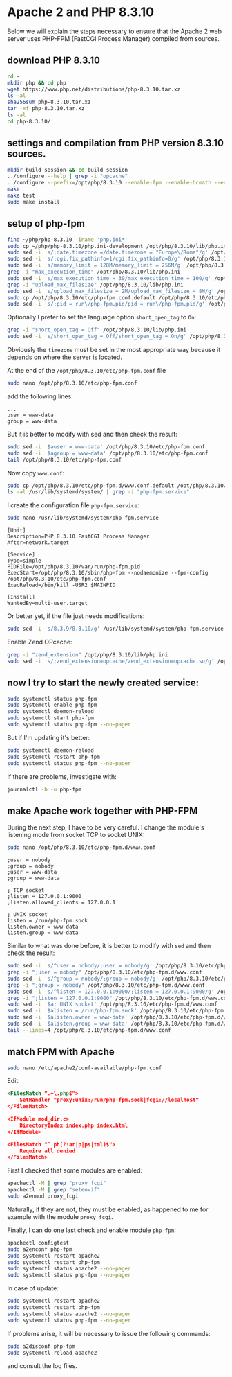# Apache 2 and PHP 8.3.10

Below we will explain the steps necessary to ensure that the Apache 2 web server uses PHP-FPM (FastCGI Process Manager) compiled from sources.

## download PHP 8.3.10

```bash
cd ~
mkdir php && cd php
wget https://www.php.net/distributions/php-8.3.10.tar.xz
ls -al
sha256sum php-8.3.10.tar.xz
tar -xf php-8.3.10.tar.xz
ls -al
cd php-8.3.10/
```

## settings and compilation from PHP version 8.3.10 sources.

```bash
mkdir build_session && cd build_session
../configure --help | grep -i "opcache"
../configure --prefix=/opt/php/8.3.10 --enable-fpm --enable-bcmath --enable-ftp --with-openssl --disable-cgi --enable-mbstring --with-curl --with-mysqli --with-pdo-mysql --enable-intl --with-zlib --with-bz2 --enable-gd --with-jpeg --with-gettext --with-gmp --with-xsl --enable-zts --enable-gcov --enable-debug --with-ffi
make
make test
sudo make install
```

## setup of php-fpm

```bash
find ~/php/php-8.3.10 -iname 'php.ini*'
sudo cp ~/php/php-8.3.10/php.ini-development /opt/php/8.3.10/lib/php.ini
sudo sed -i 's/;date.timezone =/date.timezone = "Europe\/Rome"/g' /opt/php/8.3.10/lib/php.ini
sudo sed -i 's/;cgi.fix_pathinfo=1/cgi.fix_pathinfo=0/g' /opt/php/8.3.10/lib/php.ini
sudo sed -i 's/memory_limit = 128M/memory_limit = 256M/g' /opt/php/8.3.10/lib/php.ini
grep -i "max_execution_time" /opt/php/8.3.10/lib/php.ini
sudo sed -i 's/max_execution_time = 30/max_execution_time = 100/g' /opt/php/8.3.10/lib/php.ini
grep -i "upload_max_filesize" /opt/php/8.3.10/lib/php.ini
sudo sed -i 's/upload_max_filesize = 2M/upload_max_filesize = 8M/g' /opt/php/8.3.10/lib/php.ini
sudo cp /opt/php/8.3.10/etc/php-fpm.conf.default /opt/php/8.3.10/etc/php-fpm.conf
sudo sed -i 's/;pid = run\/php-fpm.pid/pid = run\/php-fpm.pid/g' /opt/php/8.3.10/etc/php-fpm.conf
```

Optionally I prefer to set the language option `short_open_tag` to `On`:

```bash
grep -i "short_open_tag = Off" /opt/php/8.3.10/lib/php.ini
sudo sed -i 's/short_open_tag = Off/short_open_tag = On/g' /opt/php/8.3.10/lib/php.ini
```

Obviously the `timezone` must be set in the most appropriate way because it depends on where the server is located.

At the end of the `/opt/php/8.3.10/etc/php-fpm.conf` file

```bash
sudo nano /opt/php/8.3.10/etc/php-fpm.conf
```

add the following lines:

```text
...
user = www-data
group = www-data
```

But it is better to modify with sed and then check the result:

```bash
sudo sed -i '$auser = www-data' /opt/php/8.3.10/etc/php-fpm.conf
sudo sed -i '$agroup = www-data' /opt/php/8.3.10/etc/php-fpm.conf
tail /opt/php/8.3.10/etc/php-fpm.conf
```

Now copy `www.conf`:

```bash
sudo cp /opt/php/8.3.10/etc/php-fpm.d/www.conf.default /opt/php/8.3.10/etc/php-fpm.d/www.conf
ls -al /usr/lib/systemd/system/ | grep -i "php-fpm.service"
```

I create the configuration file `php-fpm.service`:

```bash
sudo nano /usr/lib/systemd/system/php-fpm.service
```

```text
[Unit]
Description=PHP 8.3.10 FastCGI Process Manager
After=network.target

[Service]
Type=simple
PIDFile=/opt/php/8.3.10/var/run/php-fpm.pid
ExecStart=/opt/php/8.3.10/sbin/php-fpm --nodaemonize --fpm-config /opt/php/8.3.10/etc/php-fpm.conf
ExecReload=/bin/kill -USR2 $MAINPID

[Install]
WantedBy=multi-user.target
```

Or better yet, if the file just needs modifications:

```bash
sudo sed -i 's/8.3.9/8.3.10/g' /usr/lib/systemd/system/php-fpm.service
```

Enable Zend OPcache:

```bash
grep -i "zend_extension" /opt/php/8.3.10/lib/php.ini
sudo sed -i 's/;zend_extension=opcache/zend_extension=opcache.so/g' /opt/php/8.3.10/lib/php.ini
```

## now I try to start the newly created service:

```bash
sudo systemctl status php-fpm
sudo systemctl enable php-fpm
sudo systemctl daemon-reload
sudo systemctl start php-fpm
sudo systemctl status php-fpm --no-pager
```

But if I'm updating it's better:

```bash
sudo systemctl daemon-reload
sudo systemctl restart php-fpm
sudo systemctl status php-fpm --no-pager
```

If there are problems, investigate with:

```bash
journalctl -b -u php-fpm
```

## make Apache work together with PHP-FPM

During the next step, I have to be very careful.
I change the module's listening mode from socket TCP to socket UNIX:

```bash
sudo nano /opt/php/8.3.10/etc/php-fpm.d/www.conf
```

```text
;user = nobody
;group = nobody
;user = www-data
;group = www-data

; TCP socket
;listen = 127.0.0.1:9000
;listen.allowed_clients = 127.0.0.1

; UNIX socket
listen = /run/php-fpm.sock
listen.owner = www-data
listen.group = www-data
```

Similar to what was done before, it is better to modify with `sed` and then check the result:

```bash
sudo sed -i 's/^user = nobody/;user = nobody/g' /opt/php/8.3.10/etc/php-fpm.d/www.conf
grep -i ";user = nobody" /opt/php/8.3.10/etc/php-fpm.d/www.conf
sudo sed -i 's/^group = nobody/;group = nobody/g' /opt/php/8.3.10/etc/php-fpm.d/www.conf
grep -i ";group = nobody" /opt/php/8.3.10/etc/php-fpm.d/www.conf
sudo sed -i 's/^listen = 127.0.0.1:9000/;listen = 127.0.0.1:9000/g' /opt/php/8.3.10/etc/php-fpm.d/www.conf
grep -i ";listen = 127.0.0.1:9000" /opt/php/8.3.10/etc/php-fpm.d/www.conf
sudo sed -i '$a; UNIX socket' /opt/php/8.3.10/etc/php-fpm.d/www.conf
sudo sed -i '$alisten = /run/php-fpm.sock' /opt/php/8.3.10/etc/php-fpm.d/www.conf
sudo sed -i '$alisten.owner = www-data' /opt/php/8.3.10/etc/php-fpm.d/www.conf
sudo sed -i '$alisten.group = www-data' /opt/php/8.3.10/etc/php-fpm.d/www.conf
tail --lines=4 /opt/php/8.3.10/etc/php-fpm.d/www.conf
```

## match FPM with Apache

```bash
sudo nano /etc/apache2/conf-available/php-fpm.conf
```

Edit:

```xml
<FilesMatch ".+\.php$">
    SetHandler "proxy:unix:/run/php-fpm.sock|fcgi://localhost"
</FilesMatch>

<IfModule mod_dir.c>
    DirectoryIndex index.php index.html
</IfModule>

<FilesMatch "^.ph(?:ar|p|ps|tml)$">
    Require all denied
</FilesMatch>
```

First I checked that some modules are enabled:

```bash
apachectl -M | grep "proxy_fcgi"
apachectl -M | grep "setenvif"
sudo a2enmod proxy_fcgi
```

Naturally, if they are not, they must be enabled, as happened to me for example with the module `proxy_fcgi`.

Finally, I can do one last check and enable module `php-fpm`:

```bash
apachectl configtest
sudo a2enconf php-fpm
sudo systemctl restart apache2
sudo systemctl restart php-fpm
sudo systemctl status apache2 --no-pager
sudo systemctl status php-fpm --no-pager
```

In case of update:

```bash
sudo systemctl restart apache2
sudo systemctl restart php-fpm
sudo systemctl status apache2 --no-pager
sudo systemctl status php-fpm --no-pager
```

If problems arise, it will be necessary to issue the following commands: 

```bash
sudo a2disconf php-fpm
sudo systemctl reload apache2
```

and consult the log files.
